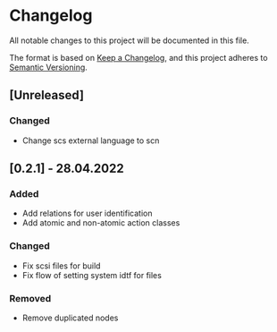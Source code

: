# Changelog
All notable changes to this project will be documented in this file.

The format is based on [Keep a Changelog](https://keepachangelog.com/en/1.0.0/),
and this project adheres to [Semantic Versioning](https://semver.org/spec/v2.0.0.html).

## [Unreleased]
### Changed
- Change scs external language to scn

## [0.2.1] - 28.04.2022
### Added
- Add relations for user identification
- Add atomic and non-atomic action classes

### Changed
- Fix scsi files for build
- Fix flow of setting system idtf for files

### Removed
- Remove duplicated nodes
